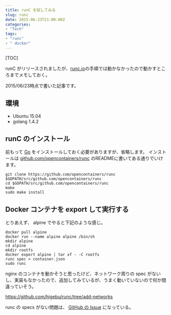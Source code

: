 ```yaml
---
title: runC を試してみる
slug: runc
date: 2015-06-23T21:00:00Z
categories: 
- "Tech"
tags: 
- "runc"
- " docker"
---
```



[TOC]

runC がリリースされましたが、[runc.io](http://runc.io)の手順では動かなかったので動かすところまでメモしておく。

2015/06/23時点で書いた記事です。

## 環境

* Ubuntu 15.04
* golang 1.4.2

## runC のインストール

前もって [Go](https://golang.org/) をインストールしておく必要がありますが、省略します。
インストールは [github.com/opencontainers/runc](https://github.com/opencontainers/runc) のREADMEに書いてある通りでいけます。

```
git clone https://github.com/opencontainers/runc $GOPATH/src/github.com/opencontainers/runc
cd $GOPATH/src/github.com/opencontainers/runc
make
sudo make install
```

## Docker コンテナを export して実行する

とりあえず、 alpine でやると下記のような感じ。

```
docker pull alpine
docker run --name alpine alpine /bin/sh
mkdir alpine
cd alpine
mkdir rootfs
docker export alpine | tar xf - -C rootfs
runc spec > container.json
sudo runc
```

nginx のコンテナを動かそうと思ったけど、ネットワーク周りの spec がないし、実装もなかったので、追加してみているが、うまく動いていないので何か間違っていそう。

https://github.com/higebu/runc/tree/add-networks

runc の specs がない問題は、 [GitHub の Issue](https://github.com/opencontainers/runc/issues/15) になっている。

